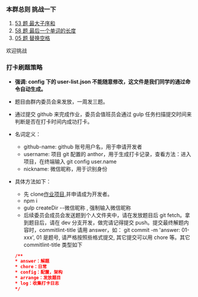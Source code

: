 ### 本群总则 挑战一下

1. [53 题 最大子序和](https://leetcode-cn.com/problems/maximum-subarray/)
2. [58 题 最后一个单词的长度](https://leetcode-cn.com/problems/length-of-last-word/)
3. [05 题 替换空格](https://leetcode-cn.com/problems/ti-huan-kong-ge-lcof/)

欢迎挑战

### 打卡刷题策略

- **强调: config 下的 user-list.json 不能随意修改，这文件是我们同学的通过命令自动生成。**
- 题目由群内委员会来发放，一周发三题。
- 通过提交 github 来完成作业，委员会值班员会通过 gulp 任务扫描提交时间来判断是否在打卡时间内成功打卡。
- 名词定义：
  - github-name: github 账号用户名，用于申请开发者
  - username: 项目 git 配置的 anthor，用于生成打卡记录，查看方法：进入项目，在终端输入 git config user.name
  - nickname: 微信昵称，用于识别身份
- 具体方法如下：

  - 先 clone[作业项目](git@github.com:kaeryehaowan/code-war.git),并申请成为开发者。
  - npm i
  - gulp createDir --微信昵称 , 强制输入微信昵称
  - 后续委员会成员会发送题到个人文件夹中，请在发放题目后 git fetch。拿到题目后，请在 dev 分支开发，做完请记得提交 push。提交最终解题内容时，commitlint-title 请用 answer，如： git commit -m 'answer: 01-xxx', 01 是题号, 请严格按照些格式提交, 其它提交可以用 chore 等。其它 commitlint-title 类型如下

  ```json
  /**
  * answer：解题
  * chore：日常
  * config：配置，架构
  * arrange：发放题目
  * log：收集打卡日志
  */
  ```
